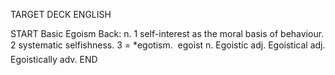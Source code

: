 TARGET DECK
ENGLISH

START
Basic
Egoism
Back: n. 1 self-interest as the moral basis of behaviour. 2 systematic selfishness. 3 = *egotism.  egoist n. Egoistic adj. Egoistical adj. Egoistically adv.
END
